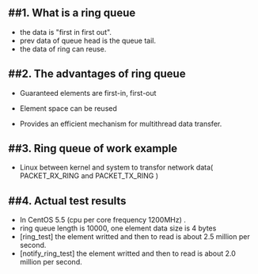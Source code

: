 ##1. What is a ring queue
--------------

* the data is "first in first out".
* prev data of queue head is the queue tail.
* the data of ring can reuse.


##2. The advantages of ring queue
--------------

* Guaranteed elements are first-in, first-out

* Element space can be reused

* Provides an efficient mechanism for multithread data transfer.


##3. Ring queue of work example
--------------

* Linux between kernel and system to transfor network data( PACKET_RX_RING and PACKET_TX_RING )


##4. Actual test results
--------------

* In CentOS 5.5 (cpu per core frequency 1200MHz) . 
* ring queue length is 10000, one element data size is 4 bytes
* [ring_test] the element writted and then to read is about 2.5 million per second.
* [notify_ring_test] the element writted and then to read is about 2.0 million per second.

